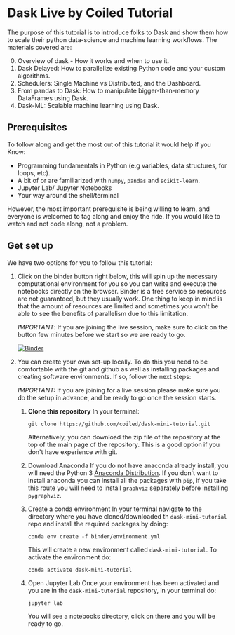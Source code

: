 # Dask Live by Coiled Tutorial

The purpose of this tutorial is to introduce folks to Dask and show them how to scale their python data-science and machine learning workflows. The materials covered are:

0. Overview of dask - How it works and when to use it. 
1. Dask Delayed: How to parallelize existing Python code and your custom algorithms. 
2. Schedulers: Single Machine vs Distributed, and the Dashboard.   
3. From pandas to Dask: How to manipulate bigger-than-memory DataFrames using Dask.  
4. Dask-ML: Scalable machine learning using Dask.  

## Prerequisites

To follow along and get the most out of this tutorial it would help if you Know:

- Programming fundamentals in Python (e.g variables, data structures, for loops, etc).
- A bit of or are familiarized with `numpy`, `pandas` and `scikit-learn`. 
- Jupyter Lab/ Jupyter Notebooks
- Your way around the shell/terminal 

However, the most important prerequisite is being willing to learn, and everyone is 
welcomed to tag along and enjoy the ride. If you would like to watch and not code along, 
not a problem.

## Get set up

We have two options for you to follow this tutorial:

1. Click on the binder button right below, this will spin up the necessary computational environment for you so you can write and execute the notebooks directly on the browser. Binder is a free service so resources are not guaranteed, but they usually work. One thing 
to keep in mind is that the amount of resources are limited and sometimes you won't be able to see the benefits of parallelism due to this limitation. 

    *IMPORTANT*: If you are joining the live session, make sure to click on the button few minutes before we start so we are ready to go. 

    [![Binder](https://mybinder.org/badge_logo.svg)](https://mybinder.org/v2/gh/coiled/dask-mini-tutorial/HEAD)


2. You can create your own set-up locally. To do this you need to be comfortable with the git and github as well as installing packages and creating software environments. If so, follow the next steps:

    *IMPORTANT:* If you are joining for a live session please make sure you do the setup in advance, and be ready to go once the session starts.

    1. **Clone this repository**
        In your terminal:

        ```
        git clone https://github.com/coiled/dask-mini-tutorial.git
        ```
        Alternatively, you can download the zip file of the repository at the top of the main page of the repository. This is a good option if you don't have experience with git.
        
    2. Download Anaconda 
        If you do not have anaconda already install, you will need the Python 3 [Anaconda Distribution](https://www.anaconda.com/products/individual). If you don't want to install anaconda you can install all the packages with `pip`, if you take this route you will need to install `graphviz` separately before installing `pygraphviz`.
    
    3. Create a conda environment
        In your terminal navigate to the directory where you have cloned/downloaded th `dask-mini-tutorial` repo and install the required packages by doing:

        ```
        conda env create -f binder/environment.yml
        ```

        This will create a new environment called `dask-mini-tutorial`. To activate the environment do:

        ```
        conda activate dask-mini-tutorial
        ```

    4. Open Jupyter Lab
        Once your environment has been activated and you are in the `dask-mini-tutorial` repository, in your terminal do:

        ```
        jupyter lab
        ```

        You will see a notebooks directory, click on there and you will be ready to go.








